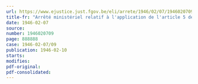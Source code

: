 ```yaml
---
url: https://www.ejustice.just.fgov.be/eli/arrete/1946/02/07/1946020709/justel
title-fr: "Arrêté ministériel relatif à l'application de l'article 5 de l'arrêté-loi du 15 novembre 1945, instituant un Fonds national d'Aide au Rééquipement ménager des travailleurs"
date: 1946-02-07
source:
number: 1946020709
page: 888888
case: 1946-02-07/09
publication: 1946-02-10
starts:
modifies:
pdf-original:
pdf-consolidated:
---
```


